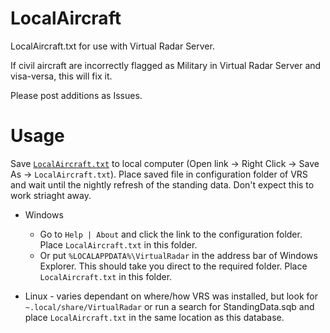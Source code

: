 # LocalAircraft
LocalAircraft.txt for use with Virtual Radar Server.

If civil aircraft are incorrectly flagged as Military in Virtual Radar Server and visa-versa, this will fix it.

Please post additions as Issues.

# Usage

Save [``LocalAircraft.txt``](https://raw.githubusercontent.com/rikgale/LocalAircraft/main/LocalAircraft.txt) to local computer (Open link -> Right Click -> Save As -> ``LocalAircraft.txt``). Place saved file in configuration folder of VRS and wait until the nightly refresh of the standing data. Don't expect this to work striaght away.

- Windows 
  - Go to ``Help | About`` and click the link to the configuration folder. Place ``LocalAircraft.txt`` in this folder. 
  - Or put ``%LOCALAPPDATA%\VirtualRadar`` in the address bar of Windows Explorer. This should take you direct to the required folder. Place ``LocalAircraft.txt`` in this folder. 

- Linux - varies dependant on where/how VRS was installed, but look for ``~.local/share/VirtualRadar`` or run a search for StandingData.sqb and place ``LocalAircraft.txt`` in the same location as this database.
